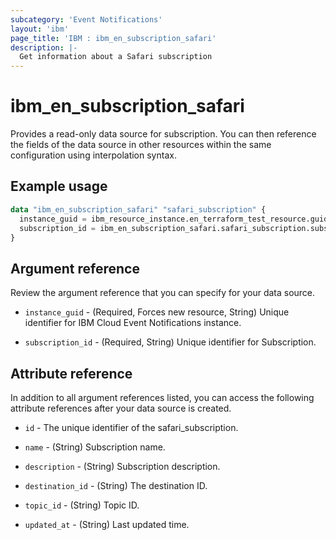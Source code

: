 ```yaml
---
subcategory: 'Event Notifications'
layout: 'ibm'
page_title: 'IBM : ibm_en_subscription_safari'
description: |-
  Get information about a Safari subscription
---
```


# ibm_en_subscription_safari

Provides a read-only data source for subscription. You can then reference the fields of the data source in other resources within the same configuration using interpolation syntax.

## Example usage

```terraform
data "ibm_en_subscription_safari" "safari_subscription" {
  instance_guid = ibm_resource_instance.en_terraform_test_resource.guid
  subscription_id = ibm_en_subscription_safari.safari_subscription.subscription_id
}
```

## Argument reference

Review the argument reference that you can specify for your data source.

- `instance_guid` - (Required, Forces new resource, String) Unique identifier for IBM Cloud Event Notifications instance.

- `subscription_id` - (Required, String) Unique identifier for Subscription.

## Attribute reference

In addition to all argument references listed, you can access the following attribute references after your data source is created.

- `id` - The unique identifier of the safari_subscription.

- `name` - (String) Subscription name.

- `description` - (String) Subscription description.

- `destination_id` - (String) The destination ID.

- `topic_id` - (String) Topic ID.

- `updated_at` - (String) Last updated time.

